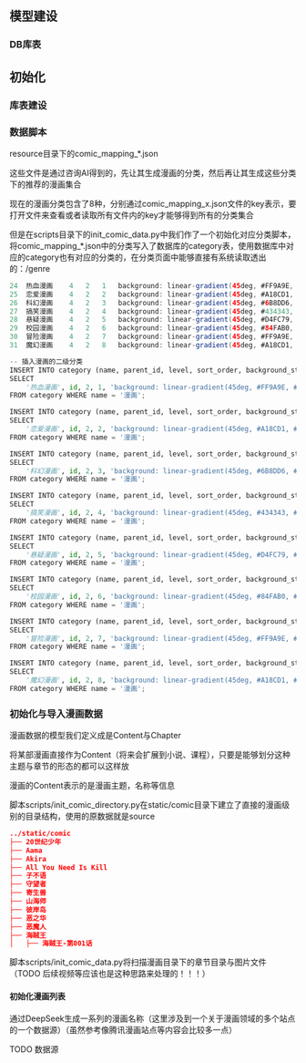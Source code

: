 ## 模型建设

### DB库表

## 初始化

### 库表建设

### 数据脚本

resource目录下的comic_mapping_*.json

这些文件是通过咨询AI得到的，先让其生成漫画的分类，然后再让其生成这些分类下的推荐的漫画集合

现在的漫画分类包含了8种，分别通过comic_mapping_x.json文件的key表示，要打开文件来查看或者读取所有文件内的key才能够得到所有的分类集合

但是在scripts目录下的init_comic_data.py中我们作了一个初始化对应分类脚本，将comic_mapping_*.json中的分类写入了数据库的category表，使用数据库中对应的category也有对应的分类的，在分类页面中能够直接有系统读取透出的：/genre


```java
24	热血漫画	4	2	1	background: linear-gradient(45deg, #FF9A9E, #FAD0C4)	/static/category/action-comic.jpg				
25	恋爱漫画	4	2	2	background: linear-gradient(45deg, #A18CD1, #FBC2EB)	/static/category/romance-comic.jpg				
26	科幻漫画	4	2	3	background: linear-gradient(45deg, #6B8DD6, #8E37D7)	/static/category/sci-fi-comic.jpg				
27	搞笑漫画	4	2	4	background: linear-gradient(45deg, #434343, #000000)	/static/category/funny-comic.jpg				
28	悬疑漫画	4	2	5	background: linear-gradient(45deg, #D4FC79, #96E6A1)	/static/category/mystery-comic.jpg				
29	校园漫画	4	2	6	background: linear-gradient(45deg, #84FAB0, #8FD3F4)	/static/category/school-comic.jpg				
30	冒险漫画	4	2	7	background: linear-gradient(45deg, #FF9A9E, #FAD0C4)	/static/category/adventure-comic.jpg				
31	魔幻漫画	4	2	8	background: linear-gradient(45deg, #A18CD1, #FBC2EB)	/static/category/fantasy-comic.jpg				
```

```python
-- 插入漫画的二级分类
INSERT INTO category (name, parent_id, level, sort_order, background_style, desc_image)
SELECT 
    '热血漫画', id, 2, 1, 'background: linear-gradient(45deg, #FF9A9E, #FAD0C4)', 'https://example.com/images/action-comic.jpg'
FROM category WHERE name = '漫画';

INSERT INTO category (name, parent_id, level, sort_order, background_style, desc_image)
SELECT 
    '恋爱漫画', id, 2, 2, 'background: linear-gradient(45deg, #A18CD1, #FBC2EB)', 'https://example.com/images/romance-comic.jpg'
FROM category WHERE name = '漫画';

INSERT INTO category (name, parent_id, level, sort_order, background_style, desc_image)
SELECT 
    '科幻漫画', id, 2, 3, 'background: linear-gradient(45deg, #6B8DD6, #8E37D7)', 'https://example.com/images/sci-fi-comic.jpg'
FROM category WHERE name = '漫画';

INSERT INTO category (name, parent_id, level, sort_order, background_style, desc_image)
SELECT 
    '搞笑漫画', id, 2, 4, 'background: linear-gradient(45deg, #434343, #000000)', 'https://example.com/images/funny-comic.jpg'
FROM category WHERE name = '漫画';

INSERT INTO category (name, parent_id, level, sort_order, background_style, desc_image)
SELECT 
    '悬疑漫画', id, 2, 5, 'background: linear-gradient(45deg, #D4FC79, #96E6A1)', 'https://example.com/images/mystery-comic.jpg'
FROM category WHERE name = '漫画';

INSERT INTO category (name, parent_id, level, sort_order, background_style, desc_image)
SELECT 
    '校园漫画', id, 2, 6, 'background: linear-gradient(45deg, #84FAB0, #8FD3F4)', 'https://example.com/images/school-comic.jpg'
FROM category WHERE name = '漫画';

INSERT INTO category (name, parent_id, level, sort_order, background_style, desc_image)
SELECT 
    '冒险漫画', id, 2, 7, 'background: linear-gradient(45deg, #FF9A9E, #FAD0C4)', 'https://example.com/images/adventure-comic.jpg'
FROM category WHERE name = '漫画';

INSERT INTO category (name, parent_id, level, sort_order, background_style, desc_image)
SELECT 
    '魔幻漫画', id, 2, 8, 'background: linear-gradient(45deg, #A18CD1, #FBC2EB)', 'https://example.com/images/fantasy-comic.jpg'
FROM category WHERE name = '漫画';
```

### 初始化与导入漫画数据

漫画数据的模型我们定义成是Content与Chapter

将某部漫画直接作为Content（将来会扩展到小说、课程），只要是能够划分这种主题与章节的形态的都可以这样放

漫画的Content表示的是漫画主题，名称等信息

脚本scripts/init_comic_directory.py在static/comic目录下建立了直接的漫画级别的目录结构，使用的原数据就是source
```json
../static/comic
├── 20世纪少年
├── Aama
├── Akira
├── All You Need Is Kill
├── 子不语
├── 守望者
├── 寄生兽
├── 山海师
├── 彼岸岛
├── 恶之华
├── 恶魔人
├── 海贼王
│   ├── 海贼王-第001话
```

脚本scripts/init_comic_data.py将扫描漫画目录下的章节目录与图片文件（TODO 后续视频等应该也是这种思路来处理的！！！）

#### 初始化漫画列表

通过DeepSeek生成一系列的漫画名称（这里涉及到一个关于漫画领域的多个站点的一个数据源）（虽然参考像腾讯漫画站点等内容会比较多一点）

TODO 数据源

### 